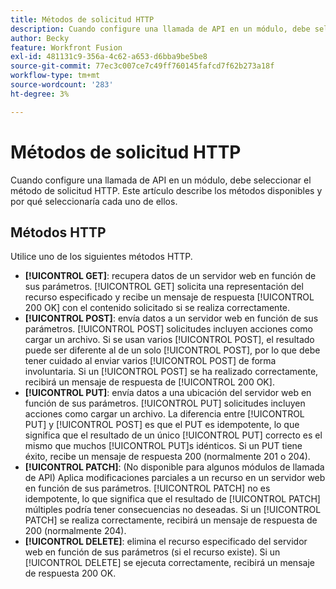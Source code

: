 ```yaml
---
title: Métodos de solicitud HTTP
description: Cuando configure una llamada de API en un módulo, debe seleccionar el método de solicitud HTTP. Este artículo describe los métodos disponibles y por qué seleccionaría cada uno de ellos.
author: Becky
feature: Workfront Fusion
exl-id: 481131c9-356a-4c62-a653-d6bba9be5be8
source-git-commit: 77ec3c007ce7c49ff760145fafcd7f62b273a18f
workflow-type: tm+mt
source-wordcount: '283'
ht-degree: 3%

---
```


# Métodos de solicitud HTTP

Cuando configure una llamada de API en un módulo, debe seleccionar el método de solicitud HTTP. Este artículo describe los métodos disponibles y por qué seleccionaría cada uno de ellos.

## Métodos HTTP

Utilice uno de los siguientes métodos HTTP.

* **[!UICONTROL GET]**: recupera datos de un servidor web en función de sus parámetros. [!UICONTROL GET] solicita una representación del recurso especificado y recibe un mensaje de respuesta [!UICONTROL 200 OK] con el contenido solicitado si se realiza correctamente.
* **[!UICONTROL POST]**: envía datos a un servidor web en función de sus parámetros. [!UICONTROL POST] solicitudes incluyen acciones como cargar un archivo. Si se usan varios [!UICONTROL POST], el resultado puede ser diferente al de un solo [!UICONTROL POST], por lo que debe tener cuidado al enviar varios [!UICONTROL POST] de forma involuntaria. Si un [!UICONTROL POST] se ha realizado correctamente, recibirá un mensaje de respuesta de [!UICONTROL 200 OK].
* **[!UICONTROL PUT]**: envía datos a una ubicación del servidor web en función de sus parámetros. [!UICONTROL PUT] solicitudes incluyen acciones como cargar un archivo. La diferencia entre [!UICONTROL PUT] y [!UICONTROL POST] es que el PUT es idempotente, lo que significa que el resultado de un único [!UICONTROL PUT] correcto es el mismo que muchos [!UICONTROL PUT]s idénticos. Si un PUT tiene éxito, recibe un mensaje de respuesta 200 (normalmente 201 o 204).
* **[!UICONTROL PATCH]**: (No disponible para algunos módulos de llamada de API) Aplica modificaciones parciales a un recurso en un servidor web en función de sus parámetros. [!UICONTROL PATCH] no es idempotente, lo que significa que el resultado de [!UICONTROL PATCH] múltiples podría tener consecuencias no deseadas. Si un [!UICONTROL PATCH] se realiza correctamente, recibirá un mensaje de respuesta de 200 (normalmente 204).
* **[!UICONTROL DELETE]**: elimina el recurso especificado del servidor web en función de sus parámetros (si el recurso existe). Si un [!UICONTROL DELETE] se ejecuta correctamente, recibirá un mensaje de respuesta 200 OK.
